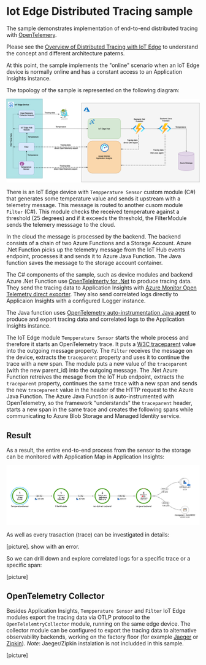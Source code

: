 # Iot Edge Distributed Tracing sample

The sample demonstrates implementation of end-to-end distributed tracing with [OpenTelemery]().  

Please see the [Overview of Distributed Tracing with IoT Edge](https://csefy19.visualstudio.com/CSE_Engineer_for_Reuse/_boards/board/t/DevOps%20and%20Infrastructure/Stories/?workitem=493299) to understand the concept and different architecture paterns. 

At this point, the sample implements the "online" scenario when an IoT Edge device is normally online and has a constant access to an Application Insights instance.  

The topology of the sample is represented on the following diagram:

![distr-tarcing-sampple](./../docs/iot-distr-tracing-sample.png)


There is an IoT Edge device with `Tempperature Sensor` custom module (C#) that generates some temperature value and sends it upstream with a telemetry message. This message is routed to another cusom module `Filter` (C#). This module checks the received temperature against a threshold (25 degrees) and if it exceeds the threshold, the FilterModule sends the telemery messsage to the cloud.

In the cloud the message is processed by the backend. The backend consists of a chain of two Azure Functions and a Storage Account. 
Azure .Net Function picks up the telemetry message from the IoT Hub events endpoint, processes it and sends it to Azure Java Function. The Java function saves the message to the storage account container. 

The C# components of the sample, such as device modules and backend Azure .Net Function use [OpenTelelmerty for .Net]() to produce tracing data. They send the tracing data to Application Insights with [Azure Monitor Open Telemetry direct exporter](). They also send correlated logs directly to Applicaion Insights with a configured ILogger instance.

The Java function uses [OpenTelemetry auto-instrumentation Java agent]() to produce and export tracing data and correlated logs to the Application Insights instance.  

The IoT Edge module `Tempperature Sensor` starts the whole process and therefore it starts an OpenTelemetry trace. It puts a [W3C traceparent]() value into the outgoing message property. The `Filter` receives the message on the device, extracts the `traceparent` property and uses it to continue the trace with a new span. The module puts a new value of the `traceparent` (with the new parent_id) into the outgoing message. The .Net Azure Function retreives the mesage from the IoT Hub endpoint, extracts the `traceparent` property, continues the same trace with a new span and sends the new `traceparent` value in the header of the HTTP request to the Azure Java Function. The Azure Java Function is auto-instrumented with OpenTelemetry, so the framework "understands" the `traceparent` header, starts a new span in the same trace and creates the following spans while communicating to Azure Blob Storage and Managed Identity service.

## Result
As a result, the entire end-to-end process from the sensor to the storage can be monitored with Application Map in Application Insights:

![aapplication-map](./../docs/application-map.png)

As well as every trasaction (trace) can be investigated in details:

[picture]. show with an error.

So we can drill down and explore correlated logs for a specific trace or a specific span:

[picture]

## OpenTelemetry Collector
Besides Application Insights, `Tempperature Sensor` and `Filter` IoT Edge modules export the tracing data via OTLP protocol to the `OpenTelelemtryCollector` module, running on the same edge device. The collector module can be configured to export the tracing data to alternative observability backends, working on the factory floor (for example [Jaeger]() or [Zipkin]()). _Note_: Jaeger/Zipkin instalation is not includded in this sample.

[picture]


<!-- 
TODO:

## Configurations
Specific dist tracing configurations pwer each layer
  

## Deployment
To deploy the sample run the PowerShell script `./Scripts/deploy.ps1` and select the `Distributed Tracing` option when asked.   -->

 

